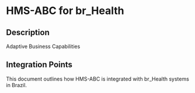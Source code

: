 # HMS-ABC for br_Health

## Description

Adaptive Business Capabilities

## Integration Points

This document outlines how HMS-ABC is integrated with br_Health systems in Brazil.
